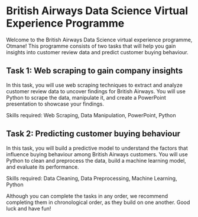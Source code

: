 # British Airways Data Science Virtual Experience Programme
Welcome to the British Airways Data Science virtual experience programme, Otmane! This programme consists of two tasks that will help you gain insights into customer review data and predict customer buying behaviour.

## Task 1: Web scraping to gain company insights
In this task, you will use web scraping techniques to extract and analyze customer review data to uncover findings for British Airways. You will use Python to scrape the data, manipulate it, and create a PowerPoint presentation to showcase your findings.

Skills required: Web Scraping, Data Manipulation, PowerPoint, Python

## Task 2: Predicting customer buying behaviour
In this task, you will build a predictive model to understand the factors that influence buying behaviour among British Airways customers. You will use Python to clean and preprocess the data, build a machine learning model, and evaluate its performance.

Skills required: Data Cleaning, Data Preprocessing, Machine Learning, Python

Although you can complete the tasks in any order, we recommend completing them in chronological order, as they build on one another. Good luck and have fun!
